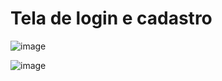 # Tela de login e cadastro

![image](https://user-images.githubusercontent.com/104996219/209869379-bde86eea-e0d9-448f-bfea-7527b5858059.png)

![image](https://user-images.githubusercontent.com/104996219/210110287-968d52d3-1462-4a51-9702-2410c622403d.png)

